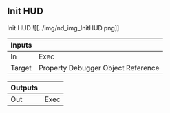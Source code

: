 ## Init HUD
Init HUD
![[../img/nd_img_InitHUD.png]]

|Inputs||
|--|--|
| In | Exec |
| Target | Property Debugger Object Reference |

|Outputs||
|--|--|
| Out | Exec |
